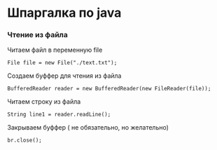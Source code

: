 # Шпаргалка по java
### Чтение из файла
Читаем файл в переменную file
```
File file = new File("./text.txt");
```
Создаем буффер для чтения из файла
```
BufferedReader reader = new BufferedReader(new FileReader(file));
```
Читаем строку из файла
```
String line1 = reader.readLine();
```
Закрываем буффер ( не обязательно, но желательно)
```
br.close();
```
